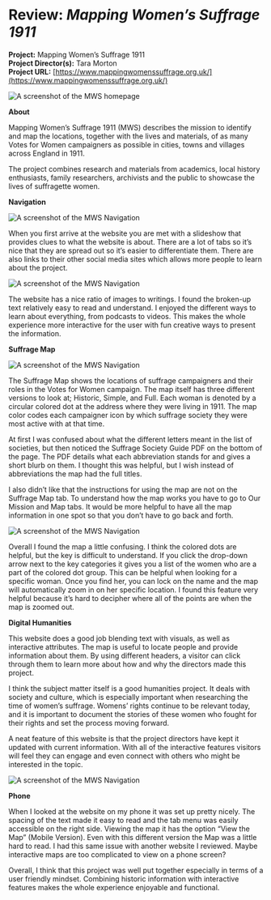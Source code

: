 # Review: *Mapping Women’s Suffrage 1911*

**Project:** Mapping Women’s Suffrage 1911<br />
**Project Director(s):** Tara Morton <br />
**Project URL:** [https://www.mappingwomenssuffrage.org.uk/](https://www.mappingwomenssuffrage.org.uk/) <br />

![A screenshot of the MWS homepage](https://Emma-Farrar.github.io/Emma-Farrar/images/SuffrageHomepage.png)

**About**

Mapping Women’s Suffrage 1911 (MWS) describes the mission to identify and map the locations, together with the lives and materials, of as many Votes for Women campaigners as possible in cities, towns and villages across England in 1911. 

The project combines research and materials from academics, local history enthusiasts, family researchers, archivists and the public to showcase the lives of suffragette women.

**Navigation**

![A screenshot of the MWS Navigation](https://Emma-Farrar.github.io/Emma-Farrar/images/Nav.png)

When you first arrive at the website you are met with a slideshow that provides clues to what the website is about. There are a lot of tabs so it’s nice that they are spread out so it’s easier to differentiate them. There are also links to their other social media sites which allows more people to learn about the project.

![A screenshot of the MWS Navigation](https://Emma-Farrar.github.io/Emma-Farrar/images/Text.png)

The website has a nice ratio of images to writings. I found the broken-up text relatively easy to read and understand. I enjoyed the different ways to learn about everything, from podcasts to videos. This makes the whole experience more interactive for the user with fun creative ways to present the information.

**Suffrage Map**

![A screenshot of the MWS Navigation](https://Emma-Farrar.github.io/Emma-Farrar/images/SuffrageMap.png)

The Suffrage Map shows the locations of suffrage campaigners and their roles in the Votes for Women campaign. The map itself has three different versions to look at; Historic, Simple, and Full. Each woman is denoted by a circular colored dot at the address where they were living in 1911. The map color codes each campaigner icon by which suffrage society they were most active with at that time. 

At first I was confused about what the different letters meant in the list of societies, but then noticed the Suffrage Society Guide PDF on the bottom of the page. The PDF details what each abbreviation stands for and gives a short blurb on them. I thought this was helpful, but I wish instead of abbreviations the map had the full titles.   

I also didn’t like that the instructions for using the map are not on the Suffrage Map tab. To understand how the map works you have to go to Our Mission and Map tabs. It would be more helpful to have all the map information in one spot so that you don’t  have to go back and forth. 

![A screenshot of the MWS Navigation](https://Emma-Farrar.github.io/Emma-Farrar/images/Zoom.png)

Overall I found the map a little confusing. I think the colored dots are helpful, but the key is difficult to understand. If you click the drop-down arrow next to the key categories it gives you a list of the women who are a part of the colored dot group. This can be helpful when looking for a specific woman. Once you find her, you can lock on the name and the map will automatically zoom in on her specific location. I found this feature very helpful because it’s hard to decipher where all of the points are when the map is zoomed out. 

**Digital Humanities**

This website does a good job blending text with visuals, as well as interactive attributes. The map is useful to locate people and provide information about them. By using different headers, a visitor can click through them to learn more about how and why the directors made this project.

I think the subject matter itself is a good humanities project. It deals with society and culture, which is especially important when researching the time of women’s suffrage. Womens’ rights continue to be relevant today, and it is important to document the stories of these women who fought for their rights and set the process moving forward. 

A neat feature of  this website is that the project directors have kept it updated with current information. With all of the interactive features visitors will feel they can engage and even connect with others who might be interested in the topic.

![A screenshot of the MWS Navigation](https://Emma-Farrar.github.io/Emma-Farrar/images/SBlog.jpg)

**Phone**

When I looked at the website on my phone it was set up pretty nicely. The spacing of the text made it easy to read and the tab menu was easily accessible on the right side. Viewing the map it has the option “View the Map” (Mobile Version). Even with this different version the Map was a little hard to read. I had this same issue with another website I reviewed. Maybe interactive maps are too complicated to view on a phone screen?

Overall, I think that this project was well put together especially in terms of a user friendly mindset. Combining historic information with interactive features makes the whole experience enjoyable and functional.
